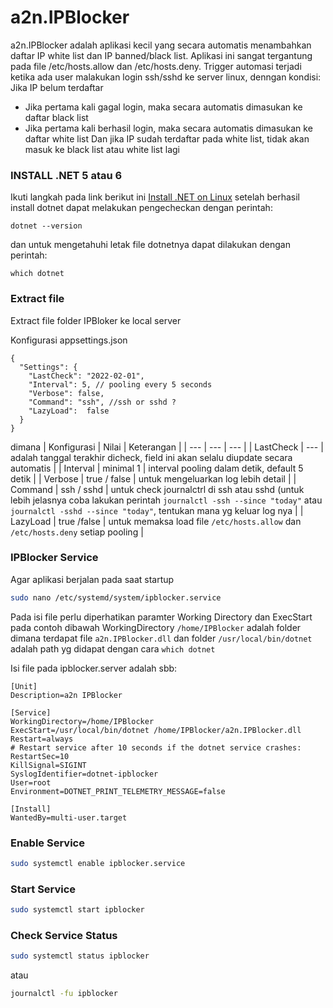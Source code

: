 # a2n.IPBlocker

a2n.IPBlocker adalah aplikasi kecil yang secara automatis menambahkan daftar IP white list dan IP banned/black list. 
Aplikasi ini sangat tergantung pada file /etc/hosts.allow dan /etc/hosts.deny.
Trigger automasi terjadi ketika ada user malakukan login ssh/sshd ke server linux, denngan kondisi:
Jika IP belum terdaftar
- Jika pertama kali gagal login, maka secara automatis dimasukan ke daftar black list
- Jika pertama kali berhasil login, maka secara automatis dimasukan ke daftar white list
Dan jika IP sudah terdaftar pada white list, tidak akan masuk ke black list atau white list lagi 


### INSTALL .NET 5 atau 6
Ikuti langkah pada link berikut ini [Install .NET on Linux](https://docs.microsoft.com/en-us/dotnet/core/install/linux)
setelah berhasil install dotnet dapat melakukan pengecheckan dengan perintah:
```
dotnet --version
```
dan untuk mengetahuhi letak file dotnetnya dapat dilakukan dengan perintah:
```
which dotnet
```

### Extract file
Extract file folder IPBloker ke local server

Konfigurasi appsettings.json
```
{
  "Settings": {
    "LastCheck": "2022-02-01",
    "Interval": 5, // pooling every 5 seconds
    "Verbose": false,
    "Command": "ssh", //ssh or sshd ?
    "LazyLoad":  false
  }
}
```
dimana 
| Konfigurasi | Nilai | Keterangan |
| --- | --- | --- |
| LastCheck | --- | adalah tanggal terakhir dicheck, field ini akan selalu diupdate secara automatis |
| Interval | minimal 1 | interval pooling dalam detik, default 5 detik |
| Verbose | true / false | untuk mengeluarkan log lebih detail |
| Command | ssh / sshd | untuk check journalctrl di ssh atau sshd (untuk lebih jelasnya coba lakukan perintah ``journalctl -ssh --since "today"`` atau ``journalctl -sshd --since "today"``, tentukan mana yg keluar log nya |
| LazyLoad | true /false | untuk memaksa load file ``/etc/hosts.allow`` dan ``/etc/hosts.deny`` setiap pooling |

### IPBlocker Service
Agar aplikasi berjalan pada saat startup
```bash
sudo nano /etc/systemd/system/ipblocker.service
```
Pada isi file perlu diperhatikan paramter Working Directory dan ExecStart
pada contoh dibawah WorkingDirectory ``/home/IPBlocker`` adalah folder dimana terdapat file ``a2n.IPBlocker.dll`` dan folder ``/usr/local/bin/dotnet`` adalah path yg didapat dengan cara ``which dotnet``

Isi file pada ipblocker.server adalah sbb:

```
[Unit]
Description=a2n IPBlocker

[Service]
WorkingDirectory=/home/IPBlocker
ExecStart=/usr/local/bin/dotnet /home/IPBlocker/a2n.IPBlocker.dll
Restart=always
# Restart service after 10 seconds if the dotnet service crashes:
RestartSec=10
KillSignal=SIGINT
SyslogIdentifier=dotnet-ipblocker
User=root
Environment=DOTNET_PRINT_TELEMETRY_MESSAGE=false

[Install]
WantedBy=multi-user.target
```


### Enable Service
```bash
sudo systemctl enable ipblocker.service
```

### Start Service
```bash
sudo systemctl start ipblocker
```

### Check Service Status
```bash
sudo systemctl status ipblocker
```
atau

```bash
journalctl -fu ipblocker
```
